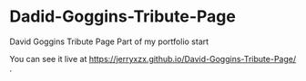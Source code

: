 # Dadid-Goggins-Tribute-Page
David Goggins Tribute Page
Part of my portfolio start

You can see it live at https://jerryxzx.github.io/David-Goggins-Tribute-Page/ .

